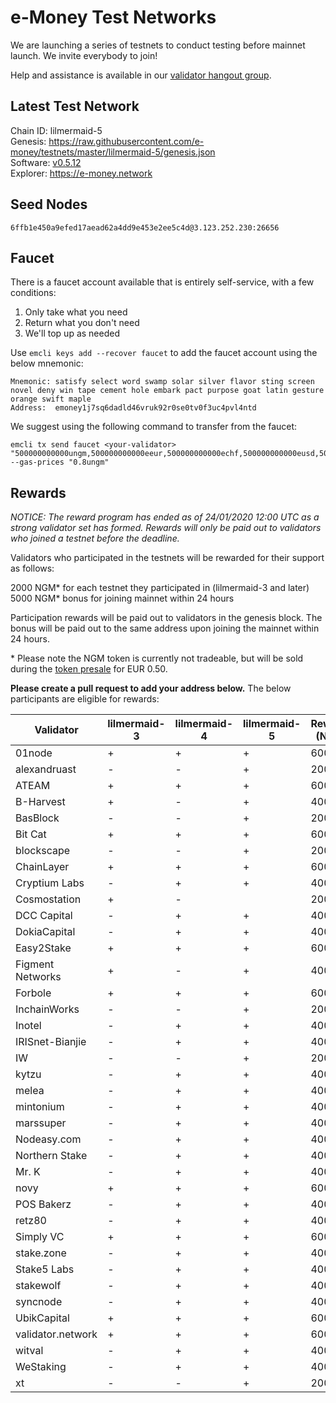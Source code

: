 # e-Money Test Networks

We are launching a series of testnets to conduct testing before mainnet launch. We invite everybody to join!

Help and assistance is available in our [validator hangout group](https://t.me/joinchat/HBB5elfpWv8rADBFhhjbtg).

## Latest Test Network

Chain ID: lilmermaid-5  
Genesis:  https://raw.githubusercontent.com/e-money/testnets/master/lilmermaid-5/genesis.json  
Software: [v0.5.12](https://github.com/e-money/em-ledger/releases/tag/v0.5.12)  
Explorer: https://e-money.network  

## Seed Nodes

```
6ffb1e450a9efed17aead62a4dd9e453e2ee5c4d@3.123.252.230:26656  
```

## Faucet

There is a faucet account available that is entirely self-service, with a few conditions:

1) Only take what you need
2) Return what you don't need
3) We'll top up as needed

Use `emcli keys add --recover faucet` to add the faucet account using the below mnemonic:
```
Mnemonic: satisfy select word swamp solar silver flavor sting screen novel deny win tape cement hole embark pact purpose goat latin gesture orange swift maple
Address:  emoney1j7sq6dadld46vruk92r0se0tv0f3uc4pvl4ntd
```

We suggest using the following command to transfer from the faucet:
```
emcli tx send faucet <your-validator> "500000000000ungm,500000000000eeur,500000000000echf,500000000000eusd,5000000000000ejpy" --gas-prices "0.8ungm"
```

## Rewards
*NOTICE: The reward program has ended as of 24/01/2020 12:00 UTC as a strong validator set has formed. Rewards will only be paid out to validators who joined a testnet before the deadline.*

Validators who participated in the testnets will be rewarded for their support as follows:

2000 NGM* for each testnet they participated in (lilmermaid-3 and later)  
5000 NGM* bonus for joining mainnet within 24 hours  

Participation rewards will be paid out to validators in the genesis block. The bonus will be paid out to the same address upon joining the mainnet within 24 hours.  

\* Please note the NGM token is currently not tradeable, but will be sold during the [token presale](https://e-money.com/presale.html) for EUR 0.50. 

**Please create a pull request to add your address below.** The below participants are eligible for rewards:

| Validator  | lilmermaid-3 | lilmermaid-4 | lilmermaid-5 | Rewards (NGM) | Address |
|------------|---------------|--------------|--------------|---------------|---------|
| 01node | + | + | + | 6000 | emoney1s34xgst5slleg22ey8gwnfd4yf977xrs3h5qej | 
| alexandruast | - | - | + | 2000 | emoney1ualhu3fjgg77g485gmyswkq3w0dp7gysshv0cz |
| ATEAM | + | + | + | 6000 | emoney1edxhamqghv5naa6gjtar5jgxg6ly2rt4qfhf4x |
| B-Harvest | + | - | + | 4000 | emoney1zgv6tqess9q6y4cj28ldpjllrqlyzqqhq004k3 |
| BasBlock | - | - | + | 2000 | emoney17v5v5nwqs9677u92us0qdare549tj7gn7pv78d |
| Bit Cat | + | + | + | 6000 | emoney1qk3a2lpm5mskwnpsjm25qzs9urqhwclmuqkejs |
| blockscape | - | - | + | 2000 | emoney1lyy7q6lt5gyt43sxms4tt9smcnrqy2j0nxt3wf |
| ChainLayer | + | + | + | 6000 | emoney1kgddca7qj96z0qcxr2c45z73cfl0c75p57l33h |
| Cryptium Labs | - | + | + | 4000 | |
| Cosmostation | + | - |  | 2000 | |
| DCC Capital | - | + | + | 4000 | emoney1q4k07zr7504f2tcdfpl4xmawlgq6yz4mzwhq7v |
| DokiaCapital | - | + | + | 4000 | emoney1z89utvygweg5l56fsk8ak7t6hh88fd0amftwj4 |
| Easy2Stake | + | + | + | 6000 | emoney1qjy6hpc65mp6yc7hf234y3sf0rtmumnt3dx44p | 
| Figment Networks | + | - | + | 4000 | emoney1m5ymqqnem9tzdzul0xrpkw3d82kncyzdf7c76j |
| Forbole | + | + | + | 6000 | emoney1293pqwtzu67zp8txuya4yts03ccw5kgfz83kmf |
| InchainWorks | - | - | + | 2000 | |
| Inotel | - | + | + | 4000 | emoney17wcggpjx007uc09s8y4hwrj8f228mlweu9p4qf |
| IRISnet-Bianjie | - | + | + | 4000 | emoney1uxcakn6sq80p5hpmkft4p9030hyznsuyprlntd |
| IW | - | - | + | 2000 | |
| kytzu | - | + | + | 4000 | emoney1wtv0kp6ydt03edd8kyr5arr4f3yc52vpmty82j |
| melea | - | + | + | 4000 | emoney1cu84axdsggf2w3s4pgfg406p0ex9hp682gehrz |
| mintonium | - | + | + | 4000 |emoney1eq55wawvpv044z68tm456mdh8jgvlt32kftlzc |
| marssuper | - | + | + | 4000 | emoney1j40h49qch2kcx28pc892hmyl930skzzxlw75ax |
| Nodeasy.com | - | + | + | 4000 | emoney159uhuzucvmtftdappd4smuks4v7s0dpmcednm2 |
| Northern Stake | - | + | + | 4000 | emoney1hwvlth79tkzsk2vqnt7vkcncajtgzhm3wex6e3 |
| Mr. K | - | + | + | 4000 | emoney1cv4leeaavx5lu5n7jgrdklt76rgx2xtdw5df95 |
| novy | + | + | + | 6000 | emoney1q2kc675fw536jq74f6ekwae2pr5pksue22sn3a |
| POS Bakerz | - | + | + | 4000 | emoney1tw0qj9nuqx8nhn9d0zup64navtc0c4hdh9kxst |
| retz80 | - | + | + | 4000 | emoney1ygm45zwa7y6smay587rws60wptuauycmc0gf8r |
| Simply VC | + | + | + | 6000 | emoney1sz7rp920hgupfl0p6c7kwkaes8q8tx3luz3va4 |
| stake.zone | - | + | + | 4000 | emoney1tmu0fayvksthpt4qety8dn55lc8pg4sphyapz5 |
| Stake5 Labs | - | + | + | 4000 |emoney1d6q0xxdugldf85xhkjtw4q7tc5v46ff3ytezyu |
| stakewolf | - | + | + | 4000 |emoney1waqn2psrhs4vz5gz9p77hv9cxw3xcccffyph02 |
| syncnode | - | + | + | 4000 | emoney1s3x3wy58ssrjf7097406alryeejfamhrtgd0q5 |
| UbikCapital | + | + | + | 6000 | |
| validator.network | + | + | + | 6000 | emoney1sxx9mszve0gaedz5ld7qdkjkfv8z992avdth5f |
| witval | - | + | + | 4000 | emoney10nc3y5xp93txarcxcqdrsvh9ta297v7xkzs4yy |
| WeStaking | - | + | + | 4000 | emoney1ptyzewnns2kn37ewtmv6ppsvhdnmeapvp7kyl6 |
| xt | - | - | + | 2000 | |
